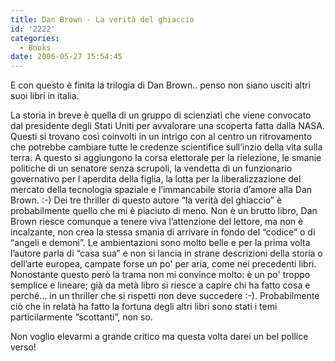 ```yaml
---
title: Dan Brown - La verità del ghiaccio
id: '2222'
categories:
  - Books
date: 2006-05-27 15:54:45
---
```


E con questo è finita la trilogia di Dan Brown.. penso non siano usciti altri suoi libri in italia.

La storia in breve è quella di un gruppo di scienziati che viene convocato dal presidente degli Stati Uniti per avvalorare una scoperta fatta dalla NASA. Questi si trovano così coinvolti in un intrigo con al centro un ritrovamento che potrebbe cambiare tutte le credenze scientifice sull’inzio della vita sulla terra. A questo si aggiungono la corsa elettorale per la rielezione, le smanie politiche di un senatore senza scrupoli, la vendetta di un funzionario governativo per l aperdita della figlia, la lotta per la liberalizzazione del mercato della tecnologia spaziale e l’immancabile storia d’amore alla Dan Brown. :-) Dei tre thriller di questo autore “la verità del ghiaccio” è probabilmente quello che mi è piaciuto di meno. Non è un brutto libro, Dan Brown riesce comunque a tenere viva l’attenzione del lettore, ma non è incalzante, non crea la stessa smania di arrivare in fondo del “codice” o di “angeli e demoni”. Le ambientazioni sono molto belle e per la prima volta l’autore parla di “casa sua” e non si lancia in strane descrizioni della storia o dell’arte europea, campate forse un po' per aria, come nei precedenti libri. Nonostante questo però la trama non mi convince molto: è un po' troppo semplice e lineare; già da metà libro si riesce a capire chi ha fatto cosa e perché… in un thriller che si rispetti non deve succedere :-). Probabilmente ciò che in relatà ha fatto la fortuna degli altri libri sono stati i temi particilarmente “scottanti”, non so.

Non voglio elevarmi a grande critico ma questa volta darei un bel pollice verso!
